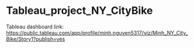 # Tableau_project_NY_CityBike

Tableau dashboard link: https://public.tableau.com/app/profile/minh.nguyen5317/viz/Minh_NY_City_Bike/Story1?publish=yes
